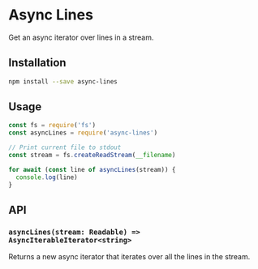 # Async Lines

Get an async iterator over lines in a stream.

## Installation

```sh
npm install --save async-lines
```

## Usage

```js
const fs = require('fs')
const asyncLines = require('async-lines')

// Print current file to stdout
const stream = fs.createReadStream(__filename)

for await (const line of asyncLines(stream)) {
  console.log(line)
}
```

## API

### `asyncLines(stream: Readable) => AsyncIterableIterator<string>`

Returns a new async iterator that iterates over all the lines in the stream.
